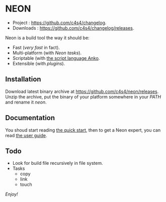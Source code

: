 NEON
====

- Project : <https://github.com/c4s4/changelog>.
- Downloads : <https://github.com/c4s4/changelog/releases>.

Neon is a build tool the way it should be:

- Fast (*very fast* in fact).
- Multi-platform (with *Neon tasks*).
- Scriptable (with [the script language Anko](http://github.com/mattn/anko).
- Extensible (with *plugins*).

Installation
------------

Download latest binary archive at <https://github.com/c4s4/neon/releases>. Unzip the archive, put the binary of your platform somewhere in your *PATH* and rename it *neon*.

Documentation
-------------

You shoud start reading [the quick start](doc/quickstart.md), then to get a Neon expert, you can read [the user guide](doc/userguide.md).

Todo
----

- Look for build file recursively in file system.
- Tasks
  - copy
  - link
  - touch

*Enjoy!*
